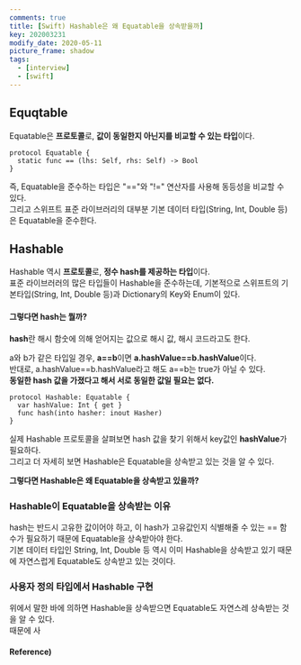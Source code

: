 ```yaml
---
comments: true
title: [Swift) Hashable은 왜 Equatable을 상속받을까]
key: 202003231
modify_date: 2020-05-11
picture_frame: shadow
tags:
  - [interview]
  - [swift]
---
```

 
## Equqtable
 
Equatable은 **프로토콜**로, **값이 동일한지 아닌지를 비교할 수 있는 타입**이다.   
```
protocol Equatable {
  static func == (lhs: Self, rhs: Self) -> Bool
}
```
즉, Equatable을 준수하는 타입은 "=="와 "!=" 연산자를 사용해 동등성을 비교할 수 있다.   
그리고 스위프트 표준 라이브러리의 대부분 기본 데이터 타입(String, Int, Double 등)은 Equatable을 준수한다.   
 
## Hashable
 
Hashable 역시 **프로토콜**로, **정수 hash를 제공하는 타입**이다.   
표준 라이브러러의 많은 타입들이 Hashable을 준수하는데, 기본적으로 스위프트의 기본타입(String, Int, Double 등)과 Dictionary의 Key와 Enum이 있다.    
 
#### 그렇다면 hash는 뭘까?
**hash**란 해시 함숫에 의해 얻어지는 값으로 해시 값, 해시 코드라고도 한다.
 
a와 b가 같은 타입일 경우, **a==b**이면 **a.hashValue==b.hashValue**이다.   
반대로, a.hashValue==b.hashValue라고 해도 a==b는 true가 아닐 수 있다.   
**동일한 hash 값을 가졌다고 해서 서로 동일한 값일 필요는 없다.**   
 
```
protocol Hashable: Equatable {
  var hashValue: Int { get }
  func hash(into hasher: inout Hasher)
}
```
실제 Hashable 프로토콜을 살펴보면 hash 값을 찾기 위해서 key값인 **hashValue**가 필요하다.   
그리고 더 자세히 보면 Hashable은 Equatable을 상속받고 있는 것을 알 수 있다.
 
**그렇다면 Hashable은 왜 Equatable을 상속받고 있을까?**
 
### Hashable이 Equatable을 상속받는 이유
 
hash는 반드시 고유한 값이어야 하고, 이 hash가 고유값인지 식별해줄 수 있는 == 함수가 필요하기 때문에 Equatable을 상속받아야 한다.   
기본 데이터 타입인 String, Int, Double 등 역시 이미 Hashable을 상속받고 있기 때문에 자연스럽게 Equatable도 상속받고 있는 것이다.
 
### 사용자 정의 타입에서 Hashable 구현
 
위에서 말한 바에 의하면 Hashable을 상속받으면 Equatable도 자연스레 상속받는 것을 알 수 있다.   
때문에 사
 
#### Reference)
